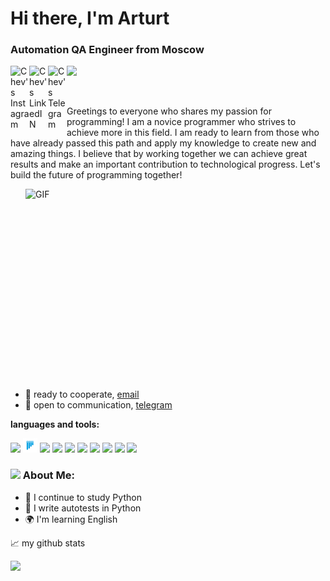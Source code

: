 <div id="header" align="left">
	<h1>Hi there, I'm Arturt</h1>
	<h3>Automation QA Engineer from Moscow</h3>
</div>
<a href="https://www.instagram.com/doniyornos/">
  <img align="left" alt="Chev's Instagram" width="30px" src="https://raw.githubusercontent.com/hussainweb/hussainweb/main/icons/instagram.png" />
</a>
<a href="https://www.linkedin.com/in/artur-gabdrakhmanov-663698121/">
  <img align="left" alt="Chev's LinkedIN" width="30px" src="https://raw.githubusercontent.com/peterthehan/peterthehan/master/assets/linkedin.svg" />
</a>
<a href="https://t.me/ChevCh">
  <img align="left" alt="Chev's Telegram" width="30px" 
src="https://github.com/mkdv00/mkdv00/blob/main/images/social_networks/tg.png" />
</a>

![](https://visitor-badge.glitch.me/badge?page_id=Artur-Gabdrakhmanov.Artur-Gabdrakhmanov)

<br />

Greetings to everyone who shares my passion for programming! I am a novice programmer who strives to achieve more in this field. I am ready to learn from those who have already passed this path and apply my knowledge to create new and amazing things. I believe that by working together we can achieve great results and make an important contribution to technological progress. Let's build the future of programming together!


  <img align="right" alt="GIF" src="https://github.com/abhisheknaiidu/abhisheknaiidu/blob/master/code.gif?raw=true" width="480" height="320" />

- 💼 ready to cooperate, [email](mailto:doniyornos@gmail.com)
- 💬 open to communication, [telegram](https://t.me/ChevCh)

**languages and tools:** 

<code><img height="23" src="https://github.com/mkdv00/mkdv00/blob/main/images/logo_stacks/python.png"></code>
<code><img height="23" src="https://github.com/devicons/devicon/blob/master/icons/pytest/pytest-plain.svg"></code>
<code><img height="23" src="https://github.com/mkdv00/mkdv00/blob/main/images/logo_stacks/pycharm.png"></code>
<code><img height="23" src="https://github.com/mkdv00/mkdv00/blob/main/images/logo_stacks/selene.png"></code>
<code><img height="23" src="https://github.com/mkdv00/mkdv00/blob/main/images/logo_stacks/docker.png"></code>
<code><img height="23" src="https://github.com/mkdv00/mkdv00/blob/main/images/logo_stacks/allure_testops.png"></code>
<code><img height="23" src="https://github.com/mkdv00/mkdv00/blob/main/images/logo_stacks/allure_report.png"></code>
<code><img height="23" src="https://github.com/mkdv00/mkdv00/blob/main/images/logo_stacks/jenkins.png"></code>
<code><img height="23" src="https://github.com/mkdv00/mkdv00/blob/main/images/logo_stacks/android_studio.png"></code>
<code><img height="23" src="https://github.com/mkdv00/mkdv00/blob/main/images/logo_stacks/selenium.png"></code>

### <img src="https://github.com/TheDudeThatCode/TheDudeThatCode/blob/master/Assets/Developer.gif" width="40" /> About Me:
- 🌱 I continue to study Python
- 📝 I write autotests in Python
- 🌍 I'm learning English

📈 my github stats

![](http://github-profile-summary-cards.vercel.app/api/cards/profile-details?username=Artur-Gabdrakhmanov&theme=city_lights)
